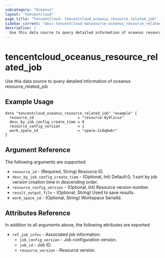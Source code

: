 ```yaml
---
subcategory: "Oceanus"
layout: "tencentcloud"
page_title: "TencentCloud: tencentcloud_oceanus_resource_related_job"
sidebar_current: "docs-tencentcloud-datasource-oceanus_resource_related_job"
description: |-
  Use this data source to query detailed information of oceanus resource_related_job
---
```


# tencentcloud_oceanus_resource_related_job

Use this data source to query detailed information of oceanus resource_related_job

## Example Usage

```hcl
data "tencentcloud_oceanus_resource_related_job" "example" {
  resource_id                    = "resource-8y9lzcuz"
  desc_by_job_config_create_time = 0
  resource_config_version        = 1
  work_space_id                  = "space-2idq8wbr"
}
```

## Argument Reference

The following arguments are supported:

* `resource_id` - (Required, String) Resource ID.
* `desc_by_job_config_create_time` - (Optional, Int) Default:0; 1:sort by job version creation time in descending order.
* `resource_config_version` - (Optional, Int) Resource version number.
* `result_output_file` - (Optional, String) Used to save results.
* `work_space_id` - (Optional, String) Workspace SerialId.

## Attributes Reference

In addition to all arguments above, the following attributes are exported:

* `ref_job_infos` - Associated job information.
  * `job_config_version` - Job configuration version.
  * `job_id` - Job ID.
  * `resource_version` - Resource version.



